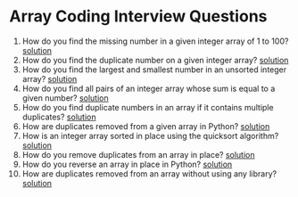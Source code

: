 # Array Coding Interview Questions
1. How do you find the missing number in a given integer array of 1 to 100? [solution](/question1.py)
2. How do you find the duplicate number on a given integer array? [solution](/question2.py)
3. How do you find the largest and smallest number in an unsorted integer array? [solution](/question3.py)
4. How do you find all pairs of an integer array whose sum is equal to a given number? [solution](/question4.py)
5. How do you find duplicate numbers in an array if it contains multiple duplicates? [solution](/question5.py)
6. How are duplicates removed from a given array in Python? [solution](/question6.py)
7. How is an integer array sorted in place using the quicksort algorithm? [solution](/question7.py)
8. How do you remove duplicates from an array in place? [solution](/question8.py)
9. How do you reverse an array in place in Python? [solution](/question9.py)
10. How are duplicates removed from an array without using any library? [solution](/question10.py)